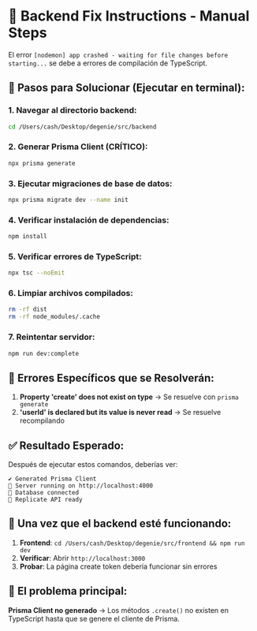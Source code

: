 # 🚨 Backend Fix Instructions - Manual Steps

El error `[nodemon] app crashed - waiting for file changes before starting...` se debe a errores de compilación de TypeScript.

## 🔧 Pasos para Solucionar (Ejecutar en terminal):

### 1. Navegar al directorio backend:
```bash
cd /Users/cash/Desktop/degenie/src/backend
```

### 2. Generar Prisma Client (CRÍTICO):
```bash
npx prisma generate
```

### 3. Ejecutar migraciones de base de datos:
```bash
npx prisma migrate dev --name init
```

### 4. Verificar instalación de dependencias:
```bash
npm install
```

### 5. Verificar errores de TypeScript:
```bash
npx tsc --noEmit
```

### 6. Limpiar archivos compilados:
```bash
rm -rf dist
rm -rf node_modules/.cache
```

### 7. Reintentar servidor:
```bash
npm run dev:complete
```

## 🐛 Errores Específicos que se Resolverán:

1. **Property 'create' does not exist on type** → Se resuelve con `prisma generate`
2. **'userId' is declared but its value is never read** → Se resuelve recompilando

## ✅ Resultado Esperado:

Después de ejecutar estos comandos, deberías ver:
```
✔ Generated Prisma Client
🚀 Server running on http://localhost:4000
💾 Database connected
🔌 Replicate API ready
```

## 🚀 Una vez que el backend esté funcionando:

1. **Frontend**: `cd /Users/cash/Desktop/degenie/src/frontend && npm run dev`
2. **Verificar**: Abrir `http://localhost:3000`
3. **Probar**: La página create token debería funcionar sin errores

## 🎯 El problema principal:

**Prisma Client no generado** → Los métodos `.create()` no existen en TypeScript hasta que se genere el cliente de Prisma.